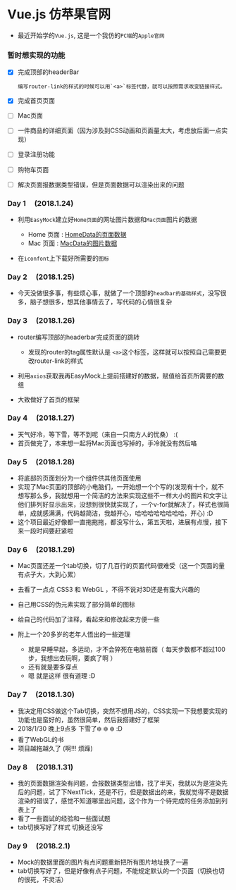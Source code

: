 #  Vue.js 仿苹果官网 

-  最近开始学的`Vue.js`, 这是一个我仿的`PC端`的`Apple官网`

### 暂时想实现的功能

- [X] 完成顶部的headerBar

      编写router-link的样式的时候可以用`<a>`标签代替，就可以按照需求改变链接样式。

- [X] 完成首页页面

- [ ] Mac页面

- [ ] 一件商品的详细页面（因为涉及到CSS动画和页面量太大，考虑放后面一点实现）

- [ ] 登录注册功能

- [ ] 购物车页面

- [ ] 解决页面报数据类型错误，但是页面数据可以渲染出来的问题

### Day 1&nbsp;&nbsp;&nbsp;&nbsp;&nbsp;(2018.1.24)

-  利用`EasyMock`建立好`Home页面`的网址图片数据和`Mac页面`图片的数据

    -  Home 页面 : 
        [HomeData的页面数据](https://www.easy-mock.com/mock/5a67ef8cbdf9f5437bb4979a/Data/homedata/)
    -  Mac 页面 : 
    [MacData的图片数据](https://www.easy-mock.com/mock/5a67ef8cbdf9f5437bb4979a/Data/macData)

-  在`iconfont`上下载好所需要的`图标`

### Day 2&nbsp;&nbsp;&nbsp;&nbsp;&nbsp;(2018.1.25)

-  今天没做很多事，有些烦心事，就做了一个顶部的`headbar的基础样式`，没写很多，脑子想很多，想其他事情去了，写代码的心情很复杂

### Day 3&nbsp;&nbsp;&nbsp;&nbsp;&nbsp;(2018.1.26)

-  router编写顶部的headerbar完成页面的跳转
    -  发现的router的tag属性默认是 `<a>`这个标签，这样就可以按照自己需要更改router-link的样式

-  利用`axios`获取我再EasyMock上提前搭建好的数据，赋值给首页所需要的数组
-  大致做好了首页的框架

### Day 4&nbsp;&nbsp;&nbsp;&nbsp;&nbsp;(2018.1.27)

-  天气好冷，等下雪，等不到呢（来自一只南方人的忧桑） :( 
-  首页做完了，本来想一起将Mac页面也写掉的，手冷就没有然后咯

### Day 5&nbsp;&nbsp;&nbsp;&nbsp;&nbsp;(2018.1.28)

-  将底部的页面划分为一个组件供其他页面使用
-  实现了Mac页面的顶部的小电脑们，一开始想一个个写的(发现有十个，就不想写那么多，我就想用一个简洁的方法来实现这些不一样大小的图片和文字让他们排列好显示出来，没想到很快就实现了，一个v-for就解决了，样式也很简单，成就感满满，代码越简洁，我越开心，哈哈哈哈哈哈哈哈，开心)  :D
-  这个项目最近好像都一直拖拖拖，都没写什么，第五天啦，进展有点慢，接下来一段时间要赶紧啦

### Day 6&nbsp;&nbsp;&nbsp;&nbsp;&nbsp;(2018.1.29)

-  Mac页面还差一个tab切换，切了几百行的页面代码很难受（这一个页面的量有点子大，大到心累）
-  去看了一点点 CSS3 和 WebGL ，不得不说对3D还是有蛮大兴趣的
-  自己用CSS的伪元素实现了部分简单的图标
-  给自己的代码加了注释，看起来和修改起来方便一些
-  附上一个20多岁的老年人悟出的一些道理
      
    -  就是早睡早起，多运动，才不会猝死在电脑前面（ 每天步数都不超过100步，我想出去玩啊，要疯了啊 ）
    -  还有就是要多穿点
    -  嗯 就是这样 很有道理 :D

### Day 7&nbsp;&nbsp;&nbsp;&nbsp;&nbsp;(2018.1.30)

-  我决定用CSS做这个Tab切换，突然不想用JS的，CSS实现一下我想要实现的功能也是蛮好的，虽然很简单，然后我搭建好了框架
-  2018/1/30 晚上9点多 下雪了❄️ ❄️ ❄️ :D 
-  看了WebGL的书
-  项目越拖越久了 (啊!!! 烦躁)

### Day 8&nbsp;&nbsp;&nbsp;&nbsp;&nbsp;(2018.1.31)

-  我的页面数据渲染有问题，会报数据类型出错，找了半天，我就以为是渲染先后的问题，试了下NextTick，还是不行，但是数据出的来，我就觉得不是数据渲染的错误了，感觉不知道哪里出问题，这个作为一个待完成的任务添加到列表上了
-  看了一些面试的经验和一些面试题
-  tab切换写好了样式 切换还没写

### Day 9&nbsp;&nbsp;&nbsp;&nbsp;&nbsp;(2018.2.1)

-  Mock的数据里面的图片有点问题重新把所有图片地址换了一遍
-  tab切换写好了，但是好像有点子问题，不能规定默认的一个页面（切换也切的很死，不灵活）